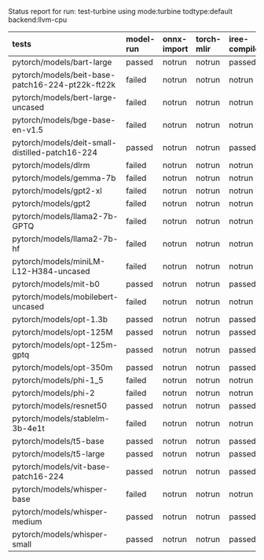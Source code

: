 Status report for run: test-turbine using mode:turbine todtype:default backend:llvm-cpu

| tests                                            | model-run   | onnx-import   | torch-mlir   | iree-compile   | inference   |
|:-------------------------------------------------|:------------|:--------------|:-------------|:---------------|:------------|
| pytorch/models/bart-large                        | passed      | notrun        | notrun       | passed         | mismatch    |
| pytorch/models/beit-base-patch16-224-pt22k-ft22k | failed      | notrun        | notrun       | notrun         | notrun      |
| pytorch/models/bert-large-uncased                | failed      | notrun        | notrun       | notrun         | notrun      |
| pytorch/models/bge-base-en-v1.5                  | failed      | notrun        | notrun       | notrun         | notrun      |
| pytorch/models/deit-small-distilled-patch16-224  | passed      | notrun        | notrun       | passed         | passed      |
| pytorch/models/dlrm                              | failed      | notrun        | notrun       | notrun         | notrun      |
| pytorch/models/gemma-7b                          | failed      | notrun        | notrun       | notrun         | notrun      |
| pytorch/models/gpt2-xl                           | failed      | notrun        | notrun       | notrun         | notrun      |
| pytorch/models/gpt2                              | failed      | notrun        | notrun       | notrun         | notrun      |
| pytorch/models/llama2-7b-GPTQ                    | failed      | notrun        | notrun       | notrun         | notrun      |
| pytorch/models/llama2-7b-hf                      | failed      | notrun        | notrun       | notrun         | notrun      |
| pytorch/models/miniLM-L12-H384-uncased           | failed      | notrun        | notrun       | notrun         | notrun      |
| pytorch/models/mit-b0                            | passed      | notrun        | notrun       | passed         | mismatch    |
| pytorch/models/mobilebert-uncased                | failed      | notrun        | notrun       | notrun         | notrun      |
| pytorch/models/opt-1.3b                          | passed      | notrun        | notrun       | passed         | mismatch    |
| pytorch/models/opt-125M                          | passed      | notrun        | notrun       | passed         | mismatch    |
| pytorch/models/opt-125m-gptq                     | passed      | notrun        | notrun       | passed         | mismatch    |
| pytorch/models/opt-350m                          | passed      | notrun        | notrun       | passed         | mismatch    |
| pytorch/models/phi-1_5                           | failed      | notrun        | notrun       | notrun         | notrun      |
| pytorch/models/phi-2                             | failed      | notrun        | notrun       | notrun         | notrun      |
| pytorch/models/resnet50                          | passed      | notrun        | notrun       | passed         | passed      |
| pytorch/models/stablelm-3b-4e1t                  | failed      | notrun        | notrun       | notrun         | notrun      |
| pytorch/models/t5-base                           | passed      | notrun        | notrun       | passed         | mismatch    |
| pytorch/models/t5-large                          | passed      | notrun        | notrun       | passed         | mismatch    |
| pytorch/models/vit-base-patch16-224              | passed      | notrun        | notrun       | passed         | passed      |
| pytorch/models/whisper-base                      | failed      | notrun        | notrun       | notrun         | notrun      |
| pytorch/models/whisper-medium                    | passed      | notrun        | notrun       | passed         | mismatch    |
| pytorch/models/whisper-small                     | passed      | notrun        | notrun       | passed         | mismatch    |

